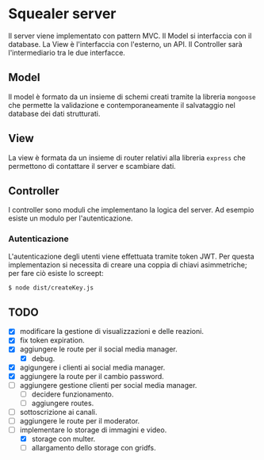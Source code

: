 # Squealer server
Il server viene implementato con pattern MVC. Il Model si interfaccia con il database. La View è l'interfaccia con l'esterno, un API. Il Controller sarà l'intermediario tra le due interfacce.

## Model
Il model è formato da un insieme di schemi creati tramite la libreria `mongoose` che permette la validazione e contemporaneamente il salvataggio nel database dei dati strutturati.

## View
La view è formata da un insieme di router relativi alla libreria `express` che permettono di contattare il server e scambiare dati.

## Controller
I controller sono moduli che implementano la logica del server. Ad esempio esiste un modulo per l'autenticazione.

### Autenticazione
L'autenticazione degli utenti viene effettuata tramite token JWT.
Per questa implementazion si necessita di creare una coppia di chiavi asimmetriche; per fare ciò esiste lo screept:
```bash
$ node dist/createKey.js
```

## TODO
- [X] modificare la gestione di visualizzazioni e delle reazioni.
- [X] fix token expiration.
- [X] aggiungere le route per il social media manager.
    - [X] debug.
- [X] agigungere i clienti ai social media manager.
- [X] aggiungere la route per il cambio password.
- [ ] aggiungere gestione clienti per social media manager.
    - [ ] decidere funzionamento.
    - [ ] aggiungere routes.
- [ ] sottoscrizione ai canali.
- [ ] aggiungere le route per il moderator.
- [ ] implementare lo storage di immagini e video.
    - [X] storage con multer.
    - [ ] allargamento dello storage con gridfs.
